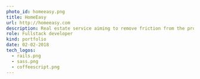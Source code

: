 ```yaml
---
photo_id: homeeasy.png
title: HomeEasy
url: http://homeeasy.com
description: Real estate service aiming to remove friction from the process of finding a home in Chicago. It gathers the full list of real estate propositions, has convenient mode to work with maps and provides users with avareness about price dynamics.
role: Fullstack developer
kind: portfolio
date: 02-02-2018
tech_logos:
  - rails.png
  - sass.png
  - coffeescript.png
---
```

